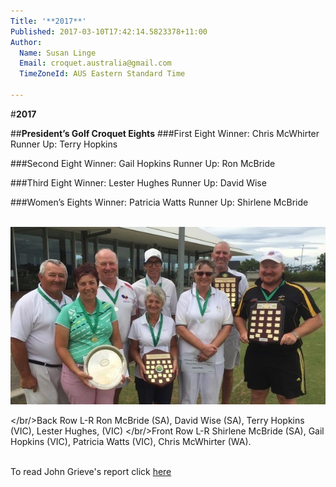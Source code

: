 ```yaml
---
Title: '**2017**'
Published: 2017-03-10T17:42:14.5823378+11:00
Author:
  Name: Susan Linge
  Email: croquet.australia@gmail.com
  TimeZoneId: AUS Eastern Standard Time

---
```

#**2017**

##**President’s Golf Croquet Eights**
###First Eight
Winner: Chris McWhirter
Runner Up: Terry Hopkins

###Second Eight
Winner: Gail Hopkins
Runner Up: Ron McBride

###Third Eight
Winner: Lester Hughes
Runner Up: David Wise

###Women’s Eights
Winner: Patricia Watts
Runner Up: Shirlene McBride


<br/><img src="/results/winners-presidents-gc-eights-2.jpg" alt="Back Row L-R Ron McBride (SA), David Wise (SA), Terry Hopkins (VIC), Lester Hughes, (VIC) <br/>Front Row L-R Shirlene McBride (SA), Gail Hopkins (VIC), Patricia Watts (VIC), Chris McWhirter (WA)" title="Winners President’s GC Eights, 2017"/>


</br/>Back Row L-R Ron McBride (SA), David Wise (SA), Terry Hopkins (VIC), Lester Hughes, (VIC)
</br/>Front Row L-R Shirlene McBride (SA), Gail Hopkins (VIC), Patricia Watts (VIC), Chris McWhirter (WA).

<br/> To read John Grieve's report click [here](/results/presidents-gc-eights.pdf)
